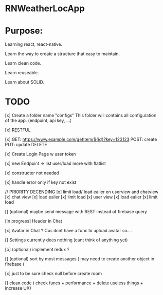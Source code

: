# RNWeatherLocApp

# Purpose:
  Learning react, react-native.
  
  Learn the way to create a structure that easy to maintain.
  
  Learn clean code.
  
  Learn reuseable.
  
  Learn about SOLID.

# TODO
  [x] Create a folder name "configs"
  This folder will contains all configuration of the app. (endpoint, api key, ...)

  [x] RESTFUL

  [x] GET:
  https://www.example.com/getItem/${id}?key=123123
  POST: create
  PUT: update
  DELETE

  [x] Create Login Page w user token

  [x] new Endpoint => list user/load more with flatlist

  [x] constructor not needed 

  [x] handle error only if key not exist
  
  // PRIORITY DECENDING
  [x] limit load/ load ealier on userview and chatview
      [x] chat view
        [x] load ealier
        [x] limit load
      [x] user view
        [x] load ealier
        [x] limit load

  [] (optional) maybe send message with REST instead of firebase query

  [in progress] Header in Chat

  [x] Avatar in Chat ? Cus dont have a func to upload avatar so....

  [] Settings currently does nothing (cant think of anything yet)

  [o] (optional) implement redux ?

  [] (optional) sort by most messages ( may need to create another object in firebase )

  [x] just to be sure check null before create room

  [] clean code ( check funcs + performance + delete useless things + increase UX)